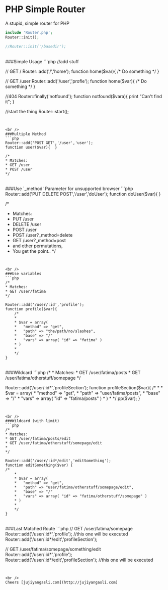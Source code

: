 PHP Simple Router
==================

A stupid, simple router for PHP

```php
include 'Router.php';
Router::init();

//Router::init('/basedir');
```

<br />
###Simple Usage
```php
//add stuff

// GET /
Router::add('/','home');
function home($var){ /* Do something */ }

// GET /user
Router::add('/user','profle');
function home($var){ /* Do something */ }

//404
Router::finally('notfound');
function notfound($vara){ print "Can't find it"; }

//start the thing
Router::start();
```


<br />
###Multiple Method
```php
Router::add('POST GET','/user','user');
function user($var){  }

/*
* Matches:
* GET /user
* POST /user
*/
```


<br />
###Use `_method` Parameter for unsupported browser
```php
Router::add('PUT DELETE POST','/user','doUser');
function doUser($var){  }

/*
* Matches:
* PUT /user
* DELETE /user
* POST /user
* POST /user?_method=delete
* GET /user?_method=post
* and other permutations,
* You get the point..
*/
```


<br />
###Use variables
```php
/*
* Matches:
* GET /user/fatima
*/

Router::add('/user/:id','profile');
function profile($var){ 
    /*
	*
	* $var = array(
	*   "method" => "get",
	*   "path" => "the/path/no/slashes",
	*	"base" => "/"
	*	"vars" => array( "id" => "fatima" )
	* )
	*
	*/
}	
```


<br />
###Wildcard
```php
/*
* Matches:
* GET /user/fatima/posts
* GET /user/fatima/otherstuff/somepage
*/

Router::add('/user/:id*','profileSection');
function profileSection($var){ 
    /*
	*
	* $var = array(
	*   "method" => "get",
	*   "path" => "user/fatima/posts",
	*	"base" => "/"
	*	"vars" => array( "id" => "fatima/posts" )
	* )
	*
	*/
	pp($var);
}
```


<br />
###Wildcard (with limit)
```php
/*
* Matches:
* GET /user/fatima/posts/edit
* GET /user/fatima/otherstuff/somepage/edit
* 
*/

Router::add('/user/:id*/edit','editSomething');
function editSomething($var) {
/*
    *
	* $var = array(
	*   "method" => "get",
	*   "path" => "user/fatima/otherstuff/somepage/edit",
	*	"base" => "/"
	*	"vars" => array( "id" => "fatima/otherstuff/somepage" )
	* )
	*
	*/		
}
```


<br />
###Last Matched Route
```php
// GET /user/fatima/somepage
Router::add('/user/:id*','profile');                //this one will be executed
Router::add('/user/:id*/edit','profileSection');


// GET /user/fatima/somepage/something/edit
Router::add('/user/:id*','profile');         
Router::add('/user/:id*/edit','profileSection');    //this one will be executed
```


<br />
Cheers [jujiyangasli.com](http://jujiyangasli.com)
